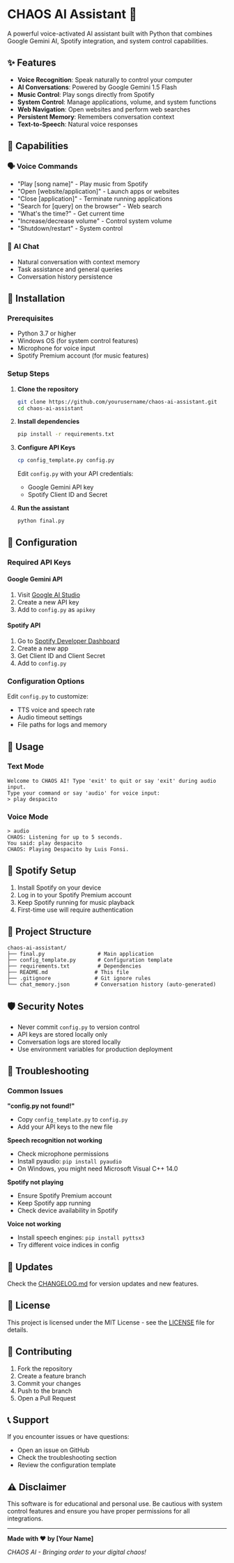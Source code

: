 # CHAOS AI Assistant 🤖

A powerful voice-activated AI assistant built with Python that combines Google Gemini AI, Spotify integration, and system control capabilities.

## ✨ Features

- **Voice Recognition**: Speak naturally to control your computer
- **AI Conversations**: Powered by Google Gemini 1.5 Flash
- **Music Control**: Play songs directly from Spotify
- **System Control**: Manage applications, volume, and system functions
- **Web Navigation**: Open websites and perform web searches
- **Persistent Memory**: Remembers conversation context
- **Text-to-Speech**: Natural voice responses

## 🎯 Capabilities

### 🗣️ Voice Commands
- "Play [song name]" - Play music from Spotify
- "Open [website/application]" - Launch apps or websites
- "Close [application]" - Terminate running applications
- "Search for [query] on the browser" - Web search
- "What's the time?" - Get current time
- "Increase/decrease volume" - Control system volume
- "Shutdown/restart" - System control

### 💬 AI Chat
- Natural conversation with context memory
- Task assistance and general queries
- Conversation history persistence

## 🚀 Installation

### Prerequisites
- Python 3.7 or higher
- Windows OS (for system control features)
- Microphone for voice input
- Spotify Premium account (for music features)

### Setup Steps

1. **Clone the repository**
   ```bash
   git clone https://github.com/yourusername/chaos-ai-assistant.git
   cd chaos-ai-assistant
   ```

2. **Install dependencies**
   ```bash
   pip install -r requirements.txt
   ```

3. **Configure API Keys**
   ```bash
   cp config_template.py config.py
   ```
   
   Edit `config.py` with your API credentials:
   - Google Gemini API key
   - Spotify Client ID and Secret

4. **Run the assistant**
   ```bash
   python final.py
   ```

## 🔧 Configuration

### Required API Keys

#### Google Gemini API
1. Visit [Google AI Studio](https://makersuite.google.com/app/apikey)
2. Create a new API key
3. Add to `config.py` as `apikey`

#### Spotify API
1. Go to [Spotify Developer Dashboard](https://developer.spotify.com/dashboard)
2. Create a new app
3. Get Client ID and Client Secret
4. Add to `config.py`

### Configuration Options

Edit `config.py` to customize:
- TTS voice and speech rate
- Audio timeout settings
- File paths for logs and memory

## 📖 Usage

### Text Mode
```
Welcome to CHAOS AI! Type 'exit' to quit or say 'exit' during audio input.
Type your command or say 'audio' for voice input:
> play despacito
```

### Voice Mode
```
> audio
CHAOS: Listening for up to 5 seconds.
You said: play despacito
CHAOS: Playing Despacito by Luis Fonsi.
```

## 🎵 Spotify Setup

1. Install Spotify on your device
2. Log in to your Spotify Premium account
3. Keep Spotify running for music playback
4. First-time use will require authentication

## 📁 Project Structure

```
chaos-ai-assistant/
├── final.py                 # Main application
├── config_template.py       # Configuration template
├── requirements.txt         # Dependencies
├── README.md               # This file
├── .gitignore              # Git ignore rules
└── chat_memory.json        # Conversation history (auto-generated)
```

## 🛡️ Security Notes

- Never commit `config.py` to version control
- API keys are stored locally only
- Conversation logs are stored locally
- Use environment variables for production deployment

## 🚨 Troubleshooting

### Common Issues

**"config.py not found!"**
- Copy `config_template.py` to `config.py`
- Add your API keys to the new file

**Speech recognition not working**
- Check microphone permissions
- Install pyaudio: `pip install pyaudio`
- On Windows, you might need Microsoft Visual C++ 14.0

**Spotify not playing**
- Ensure Spotify Premium account
- Keep Spotify app running
- Check device availability in Spotify

**Voice not working**
- Install speech engines: `pip install pyttsx3`
- Try different voice indices in config

## 🔄 Updates

Check the [CHANGELOG.md](CHANGELOG.md) for version updates and new features.

## 📄 License

This project is licensed under the MIT License - see the [LICENSE](LICENSE) file for details.

## 🤝 Contributing

1. Fork the repository
2. Create a feature branch
3. Commit your changes
4. Push to the branch
5. Open a Pull Request

## 📞 Support

If you encounter issues or have questions:
- Open an issue on GitHub
- Check the troubleshooting section
- Review the configuration template

## ⚠️ Disclaimer

This software is for educational and personal use. Be cautious with system control features and ensure you have proper permissions for all integrations.

---

**Made with ❤️ by [Your Name]**

*CHAOS AI - Bringing order to your digital chaos!*

